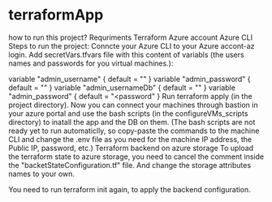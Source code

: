 # terraformApp

how to run this project?
Requriments
Terraform
Azure account
Azure CLI
Steps to run the project:
Conncte your Azure CLI to your Azure accont-az login.
Add secretVars.tfvars file with this content of variabls (the users names and passwords for you virtual machines.):

variable "admin_username" { default = "<userName>" }
variable "admin_password" { default = "<password>" }
variable "admin_usernameDb" { default = "<userName>" }
variable "admin_password" { default = "<password" }
Run terraform apply (in the project directory).
Now you can connect your machines through bastion in your azure portal and use the bash scripts (in the configureVMs_scripts directory) to inatall the app and the DB on them. (The bash scripts are not ready yet to run automaticlly, so copy-paste the commands to the machine CLI and change the .env file as you need for the machine IP address, the Public IP, password, etc.)
Terraform backend on azure storage
To upload the terraform state to azure storage, you need to cancel the comment inside the "backetStateConfiguration.tf" file. And change the storage attributes names to your own.

You need to run terraform init again, to apply the backend configuration.



